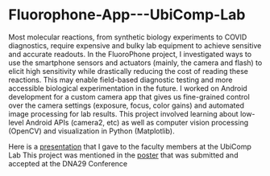 # Fluorophone-App---UbiComp-Lab


Most molecular reactions, from synthetic biology experiments to COVID diagnostics, require expensive and bulky lab equipment to achieve sensitive and accurate readouts. In the FluoroPhone project, I investigated ways to use the smartphone sensors and actuators (mainly, the camera and flash) to elicit high sensitivity while drastically reducing the cost of reading these reactions.  This may enable field-based diagnostic testing and more accessible biological experimentation in the future.  I worked on Android development for a custom camera app that gives us fine-grained control over the camera settings (exposure, focus, color gains) and automated image processing for lab results.  This project involved learning about low-level Android APIs (camera2, etc) as well as computer vision processing (OpenCV) and visualization in Python (Matplotlib).
  
Here is a [presentation](https://docs.google.com/presentation/d/1on9oVn6ID6YnXG6sUEfy2AOnIOsLN7ao/edit?usp=drive_link&ouid=113965266884810213444&rtpof=true&sd=true) that I gave to the faculty members at the UbiComp Lab
This project was mentioned in the [poster](https://drive.google.com/file/d/1QYvuSYWrRh2ZLmsI3N58XPHfKviTUhZi/view?usp=drive_link) that was submitted and accepted at the DNA29 Conference



